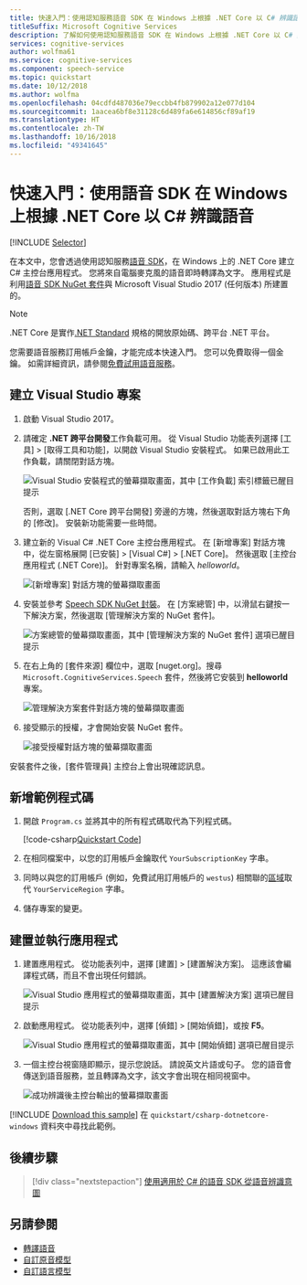 ```yaml
---
title: 快速入門：使用認知服務語音 SDK 在 Windows 上根據 .NET Core 以 C# 辨識語音
titleSuffix: Microsoft Cognitive Services
description: 了解如何使用認知服務語音 SDK 在 Windows 上根據 .NET Core 以 C# 辨識語音
services: cognitive-services
author: wolfma61
ms.service: cognitive-services
ms.component: speech-service
ms.topic: quickstart
ms.date: 10/12/2018
ms.author: wolfma
ms.openlocfilehash: 04cdfd487036e79eccbb4fb879902a12e077d104
ms.sourcegitcommit: 1aacea6bf8e31128c6d489fa6e614856cf89af19
ms.translationtype: HT
ms.contentlocale: zh-TW
ms.lasthandoff: 10/16/2018
ms.locfileid: "49341645"
---
```

# <a name="quickstart-recognize-speech-in-c-under-net-core-on-windows-by-using-the-speech-sdk"></a>快速入門：使用語音 SDK 在 Windows 上根據 .NET Core 以 C# 辨識語音

[!INCLUDE [Selector](../../../includes/cognitive-services-speech-service-quickstart-selector.md)]

在本文中，您會透過使用認知服務[語音 SDK](speech-sdk.md)，在 Windows 上的 .NET Core 建立 C# 主控台應用程式。 您將來自電腦麥克風的語音即時轉譯為文字。 應用程式是利用[語音 SDK NuGet 套件](https://aka.ms/csspeech/nuget)與 Microsoft Visual Studio 2017 (任何版本) 所建置的。

> [!NOTE]
> .NET Core 是實作[.NET Standard](https://docs.microsoft.com/dotnet/standard/net-standard) 規格的開放原始碼、跨平台 .NET 平台。

您需要語音服務訂用帳戶金鑰，才能完成本快速入門。 您可以免費取得一個金鑰。 如需詳細資訊，請參閱[免費試用語音服務](get-started.md)。


## <a name="create-a-visual-studio-project"></a>建立 Visual Studio 專案

1. 啟動 Visual Studio 2017。

1. 請確定 **.NET 跨平台開發**工作負載可用。 從 Visual Studio 功能表列選擇 [工具]  >  [取得工具和功能]，以開啟 Visual Studio 安裝程式。 如果已啟用此工作負載，請關閉對話方塊。

    ![Visual Studio 安裝程式的螢幕擷取畫面，其中 [工作負載] 索引標籤已醒目提示](media/sdk/vs-enable-net-core-workload.png)

    否則，選取 [.NET Core 跨平台開發] 旁邊的方塊，然後選取對話方塊右下角的 [修改]。 安裝新功能需要一些時間。

1. 建立新的 Visual C# .NET Core 主控台應用程式。 在 [新增專案] 對話方塊中，從左窗格展開 [已安裝]  >  [Visual C#]  >  [.NET Core]。 然後選取 [主控台應用程式 (.NET Core)]。 針對專案名稱，請輸入 *helloworld*。

    ![[新增專案] 對話方塊的螢幕擷取畫面](media/sdk/qs-csharp-dotnetcore-windows-01-new-console-app.png "建立 Visual C# 主控台應用程式 (.NET Core)")

1. 安裝並參考 [Speech SDK NuGet 封裝](https://aka.ms/csspeech/nuget)。 在 [方案總管] 中，以滑鼠右鍵按一下解決方案，然後選取 [管理解決方案的 NuGet 套件]。

    ![方案總管的螢幕擷取畫面，其中 [管理解決方案的 NuGet 套件] 選項已醒目提示](media/sdk/qs-csharp-dotnetcore-windows-02-manage-nuget-packages.png "管理解決方案的 NuGet 套件")

1. 在右上角的 [套件來源] 欄位中，選取 [nuget.org]。搜尋 `Microsoft.CognitiveServices.Speech` 套件，然後將它安裝到 **helloworld** 專案。

    ![管理解決方案套件對話方塊的螢幕擷取畫面](media/sdk/qs-csharp-dotnetcore-windows-03-nuget-install-1.0.0.png "安裝 NuGet 套件")

1. 接受顯示的授權，才會開始安裝 NuGet 套件。

    ![接受授權對話方塊的螢幕擷取畫面](media/sdk/qs-csharp-dotnetcore-windows-04-nuget-license.png "接受授權")

安裝套件之後，[套件管理員] 主控台上會出現確認訊息。


## <a name="add-sample-code"></a>新增範例程式碼

1. 開啟 `Program.cs` 並將其中的所有程式碼取代為下列程式碼。

    [!code-csharp[Quickstart Code](~/samples-cognitive-services-speech-sdk/quickstart/csharp-dotnetcore/helloworld/Program.cs#code)]

1. 在相同檔案中，以您的訂用帳戶金鑰取代 `YourSubscriptionKey` 字串。

1. 同時以與您的訂用帳戶 (例如，免費試用訂用帳戶的 `westus`) 相關聯的[區域](regions.md)取代 `YourServiceRegion` 字串。

1. 儲存專案的變更。

## <a name="build-and-run-the-app"></a>建置並執行應用程式

1. 建置應用程式。 從功能表列中，選擇 [建置] > [建置解決方案]。 這應該會編譯程式碼，而且不會出現任何錯誤。

    ![Visual Studio 應用程式的螢幕擷取畫面，其中 [建置解決方案] 選項已醒目提示](media/sdk/qs-csharp-dotnetcore-windows-05-build.png "成功建置")

1. 啟動應用程式。 從功能表列中，選擇 [偵錯] > [開始偵錯]，或按 **F5**。

    ![Visual Studio 應用程式的螢幕擷取畫面，其中 [開始偵錯] 選項已醒目提示](media/sdk/qs-csharp-dotnetcore-windows-06-start-debugging.png "啟動應用程式並進行偵錯")

1. 一個主控台視窗隨即顯示，提示您說話。 請說英文片語或句子。 您的語音會傳送到語音服務，並且轉譯為文字，該文字會出現在相同視窗中。

    ![成功辨識後主控台輸出的螢幕擷取畫面](media/sdk/qs-csharp-dotnetcore-windows-07-console-output.png "成功辨識後的主控台輸出")

[!INCLUDE [Download this sample](../../../includes/cognitive-services-speech-service-speech-sdk-sample-download-h2.md)]
在 `quickstart/csharp-dotnetcore-windows` 資料夾中尋找此範例。

## <a name="next-steps"></a>後續步驟

> [!div class="nextstepaction"]
> [使用適用於 C# 的語音 SDK 從語音辨識意圖](how-to-recognize-intents-from-speech-csharp.md)

## <a name="see-also"></a>另請參閱

- [轉譯語音](how-to-translate-speech-csharp.md)
- [自訂原音模型](how-to-customize-acoustic-models.md)
- [自訂語言模型](how-to-customize-language-model.md)
